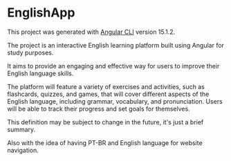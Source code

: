 # EnglishApp

This project was generated with [Angular CLI](https://github.com/angular/angular-cli) version 15.1.2.

The project is an interactive English learning platform built using Angular for study purposes.

It aims to provide an engaging and effective way for users to improve their English language skills.

The platform will feature a variety of exercises and activities, such as flashcards, quizzes, and games, that will cover different aspects of the English language, including grammar, vocabulary, and pronunciation. Users will be able to track their progress and set goals for themselves.

This definition may be subject to change in the future, it's just a brief summary.

Also with the idea of having PT-BR and English language for website navigation.





